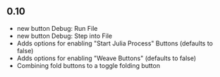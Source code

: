 ## 0.10
* new button Debug: Run File
* new button Debug: Step into File
* Adds options for enabling "Start Julia Process" Buttons (defaults to false)
* Adds options for enabling "Weave Buttons" (defaults to false)
* Combining fold buttons to a toggle folding button